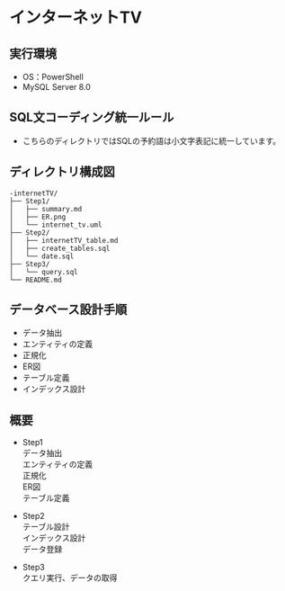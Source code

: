 # インターネットTV

## 実行環境
- OS：PowerShell
- MySQL Server 8.0

## SQL文コーディング統一ルール
- こちらのディレクトリではSQLの予約語は小文字表記に統一しています。


## ディレクトリ構成図
```
-internetTV/  
├── Step1/  
│   ├── summary.md  
│   ├── ER.png  
│   └── internet_tv.uml  
├── Step2/  
│   ├── internetTV_table.md  
│   ├── create_tables.sql  
│   └── date.sql
├── Step3/  
│   └── query.sql  
└── README.md  
```

## データベース設計手順
- データ抽出
- エンティティの定義
- 正規化
- ER図
- テーブル定義
- インデックス設計

## 概要
- Step1  
 データ抽出  
 エンティティの定義  
 正規化  
 ER図  
 テーブル定義 

- Step2  
  テーブル設計  
 インデックス設計  
 データ登録

- Step3  
 クエリ実行、データの取得
